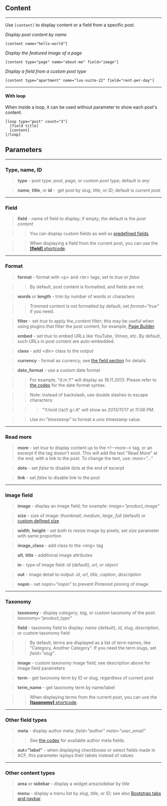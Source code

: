 
## Content
---

Use `[content]` to display content or a field from a specific post.

*Display post content by name*

~~~
[content name="hello-world"]
~~~

*Display the featured image of a page*

~~~
[content type="page" name="about-me" field="image"]
~~~

*Display a field from a custom post type*

~~~
[content type="apartment" name="lux-suite-22" field="rent-per-day"]
~~~

---

#### With loop

When inside a loop, it can be used without parameter to show each post's content.

~~~
[loop type="post" count="3"]
  [field title]
  [content]
[/loop]
~~~


## Parameters
---

### Type, name, ID

> **type** - post type: *post*, *page*, or *custom post type*; default is *any*

> **name**, **title**, or **id** -  get post by *slug*, *title*, or *ID*; default is *current post*

---

### Field

> **field** - name of field to display; if empty, the default is the *post content*

>> You can display custom fields as well as [predefined fields](options-general.php?page=ccs_reference&tab=field#predefined-fields).

>> When displaying a field from the current post, you can use the [**[field]** shortcode](options-general.php?page=ccs_reference&tab=field).

---

### Format

> **format** - format with &lt;p&gt; and &lt;br&gt; tags; set to *true* or *false*

>> By default, post content is formatted, and fields are not.

> **words** or **length** - trim by number of words or characters

>> Trimmed content is not formatted by default; set *format="true"* if you need.

> **filter** - set *true* to apply *the_content* filter; this may be useful when using plugins that filter the post content, for example, [Page Builder](https://wordpress.org/plugins/siteorigin-panels).

> **embed** - set *true* to embed URLs like YouTube, Vimeo, etc. By default, such URLs in post content are auto-embedded.

> **class** - add &lt;div&gt; class to the output

> **currency** - format as currency; see [the field section](options-general.php?page=ccs_reference&tab=field#currency) for details

> **date_format** - use a custom date format
  
>> For example, "d.m.Y" will display as *18.11.2013*. Please refer to [the codex](http://codex.wordpress.org/Formatting_Date_and_Time) for the date format syntax.

>> Note: instead of backslash, use double slashes to escape characters:

>>> "Y/m/d //a//t g:i A" will show as *2013/11/17 at 11:06 PM*.

>> Use *in="timestamp"* to format a unix timestamp value.

---

### Read more

> **more** - set *true* to display content up to the &lt;!--more--&gt; tag, or an excerpt if the tag doesn't exist. This will add the text "Read More" at the end, with a link to the post. To change the text, use: *more="..."*

> **dots** - set *false* to disable dots at the end of excerpt

> **link** - set *false* to disable link to the post


---

### Image field

> **image** - display an image field; for example: *image="product_image"*

> **size** - size of image: *thumbnail*, *medium*, *large*, *full* (default) or [custom defined size](http://codex.wordpress.org/Function_Reference/add_image_size)

> **width**, **height** - set both to resize image by pixels; set *size* parameter with same proportion

> **image_class** - add class to the &lt;img&gt; tag

> **alt**, **title** - additional image attributes

> **in** - type of image field: *id* (default), *url*, or *object*

> **out** - image detail to output: *id*, *url*, *title*, *caption*, *description*

> **nopin** - set *nopin="nopin"* to prevent Pinterest pinning of image


---

### Taxonomy

> **taxonomy** - display *category*, *tag*, or custom taxonomy of the post: *taxonomy="product_type"*

> **field** - taxonomy field to display: *name* (default), *id*, *slug*, *description*, or custom taxonomy field

>> By default, terms are displayed as a list of term names, like "Category, Another Category". If you need the term slugs, set *field="slug"*.

> **image** - custom taxonomy image field; see description above for image field parameters

> **term** - get taxonomy term by ID or slug, regardless of current post

> **term_name** - get taxonomy term by name/label

>> When displaying terms from the current post, you can use the [**[taxonomy]** shortcode](options-general.php?page=ccs_reference&tab=taxonomy).


---

### Other field types

> **meta** - display author meta: *field="author" meta="user_email"*

>> See [the codex](http://codex.wordpress.org/Function_Reference/get_the_author_meta) for available author meta fields.

> **out="label"** - when displaying checkboxes or select fields made in ACF, this parameter isplays their labels instead of values


---

### Other content types

> **area** or **sidebar** - display a widget area/sidebar by *title*

> **menu** - display a menu list by *slug*, *title*, or *ID*; see also [Bootstrap tabs and navbar](options-general.php?page=ccs_reference&tab=bootstrap).

